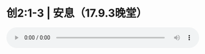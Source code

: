 # 创2:1-3 | 安息（17.9.3晚堂）

<audio style="width: 100%;" preload="false" controls controlslist="nodownload"><source src="http://file.simai.life/audio/mp3/old/12181.mp3" type="audio/mpeg">Your browser does not support the audio element.</audio>


